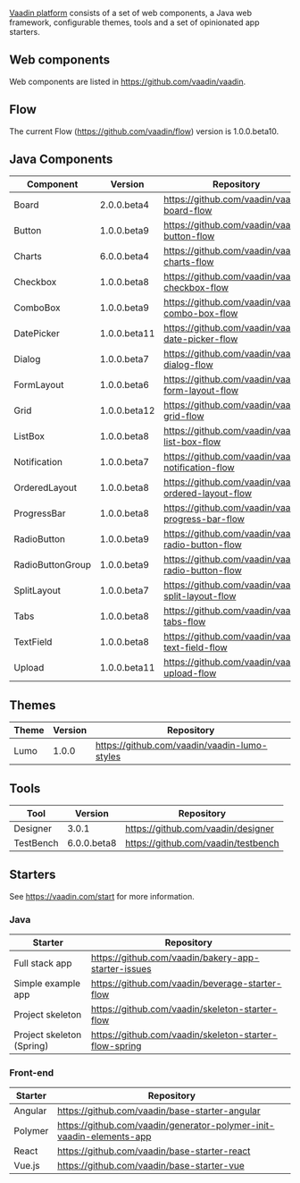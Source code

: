 [Vaadin platform](https://vaadin.com/platformn) consists of a set of web components, a Java web framework, configurable themes, tools and a set of opinionated app starters.

## Web components
Web components are listed in https://github.com/vaadin/vaadin.

## Flow
The current Flow (https://github.com/vaadin/flow) version is 1.0.0.beta10.

## Java Components
| Component | Version | Repository |
|-----------|---------|------------|
| Board | 2.0.0.beta4 | https://github.com/vaadin/vaadin-board-flow | 
| Button | 1.0.0.beta9 | https://github.com/vaadin/vaadin-button-flow |
| Charts | 6.0.0.beta4 | https://github.com/vaadin/vaadin-charts-flow |
| Checkbox | 1.0.0.beta8 | https://github.com/vaadin/vaadin-checkbox-flow |
| ComboBox | 1.0.0.beta9 | https://github.com/vaadin/vaadin-combo-box-flow |
| DatePicker | 1.0.0.beta11 | https://github.com/vaadin/vaadin-date-picker-flow |
| Dialog | 1.0.0.beta7 | https://github.com/vaadin/vaadin-dialog-flow |
| FormLayout | 1.0.0.beta6| https://github.com/vaadin/vaadin-form-layout-flow | 
| Grid | 1.0.0.beta12 | https://github.com/vaadin/vaadin-grid-flow |
| ListBox | 1.0.0.beta8 | https://github.com/vaadin/vaadin-list-box-flow |
| Notification | 1.0.0.beta7 | https://github.com/vaadin/vaadin-notification-flow |
| OrderedLayout | 1.0.0.beta8 | https://github.com/vaadin/vaadin-ordered-layout-flow | 
| ProgressBar | 1.0.0.beta8 | https://github.com/vaadin/vaadin-progress-bar-flow |
| RadioButton | 1.0.0.beta9 | https://github.com/vaadin/vaadin-radio-button-flow | 
| RadioButtonGroup | 1.0.0.beta9 | https://github.com/vaadin/vaadin-radio-button-flow | 
| SplitLayout | 1.0.0.beta7 | https://github.com/vaadin/vaadin-split-layout-flow
| Tabs | 1.0.0.beta8 | https://github.com/vaadin/vaadin-tabs-flow |
| TextField | 1.0.0.beta8 | https://github.com/vaadin/vaadin-text-field-flow |
| Upload | 1.0.0.beta11 | https://github.com/vaadin/vaadin-upload-flow |

## Themes
| Theme | Version | Repository |
|-------|---------|------------|
| Lumo | 1.0.0 | https://github.com/vaadin/vaadin-lumo-styles |

## Tools
| Tool | Version | Repository |
|------|---------|------------|
| Designer | 3.0.1 | https://github.com/vaadin/designer | 
| TestBench | 6.0.0.beta8 | https://github.com/vaadin/testbench | 

## Starters
See https://vaadin.com/start for more information.

### Java
| Starter | Repository |
|---------|------------|
| Full stack app | https://github.com/vaadin/bakery-app-starter-issues |
| Simple example app | https://github.com/vaadin/beverage-starter-flow |
| Project skeleton | https://github.com/vaadin/skeleton-starter-flow |
| Project skeleton (Spring) | https://github.com/vaadin/skeleton-starter-flow-spring |

### Front-end
| Starter | Repository |
|---------|------------|
| Angular | https://github.com/vaadin/base-starter-angular |
| Polymer | https://github.com/vaadin/generator-polymer-init-vaadin-elements-app |
| React | https://github.com/vaadin/base-starter-react | 
| Vue.js | https://github.com/vaadin/base-starter-vue |

